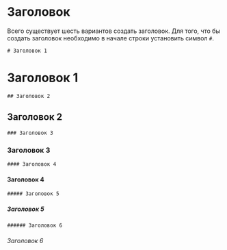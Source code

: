 # Заголовок

Всего существует шесть вариантов создать заголовок. Для того, что бы создать заголовок необходимо в начале строки установить символ `#`.
```
# Заголовок 1
```
# Заголовок 1

```
## Заголовок 2
```
## Заголовок 2

```
### Заголовок 3
```
### Заголовок 3

```
#### Заголовок 4
```
#### Заголовок 4

```
##### Заголовок 5
```
##### Заголовок 5

```
###### Заголовок 6
```
###### Заголовок 6
